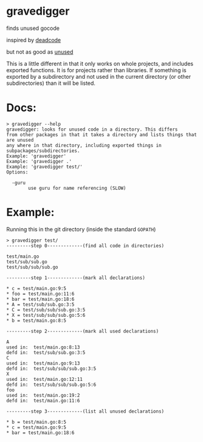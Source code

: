 # gravedigger
finds unused gocode

inspired by [deadcode](https://github.com/remyoudompheng/go-misc/blob/master/deadcode/deadcode.go)

but not as good as [unused](https://godoc.org/honnef.co/go/unused)

This is a little different in that it only works on whole projects, and includes exported functions.
It is for projects rather than libraries. If something is exported by a subdirectory and not used
in the current directory (or other subdirectories) than it will be listed.

# Docs:

```
> gravedigger --help
gravedigger: looks for unused code in a directory. This differs
from other packages in that it takes a directory and lists things that are unused
any where in that directory, including exported things in subpackages/subdirectories.
Example: 'gravedigger'
Example: 'gravedigger .'
Example: 'gravedigger test/'
Options: 

  -guru
    	use guru for name referencing (SLOW)
```

# Example:

Running this in the git directory (inside the standard `GOPATH`)

```
> gravedigger test/
---------step 0-------------(find all code in directories)

test/main.go
test/sub/sub.go
test/sub/sub/sub.go

---------step 1-------------(mark all declarations)

* c = test/main.go:9:5
* foo = test/main.go:11:6
* bar = test/main.go:18:6
* A = test/sub/sub.go:3:5
* C = test/sub/sub/sub.go:3:5
* X = test/sub/sub/sub.go:5:6
* b = test/main.go:8:5

---------step 2-------------(mark all used declarations)

A
used in:  test/main.go:8:13
defd in:  test/sub/sub.go:3:5
C
used in:  test/main.go:9:13
defd in:  test/sub/sub/sub.go:3:5
X
used in:  test/main.go:12:11
defd in:  test/sub/sub/sub.go:5:6
foo
used in:  test/main.go:19:2
defd in:  test/main.go:11:6

---------step 3-------------(list all unused declarations)

* b = test/main.go:8:5
* c = test/main.go:9:5
* bar = test/main.go:18:6
```
